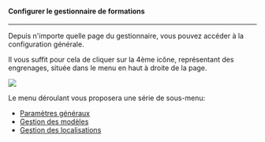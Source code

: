 #### Configurer le gestionnaire de formations
---
Depuis n'importe quelle page du gestionnaire, vous pouvez accéder à la configuration générale. 

Il vous suffit pour cela de cliquer sur la 4ème icône, représentant des engrenages, située dans le menu en haut à droite de la page.

![](images/cursus-fig28.png)

Le menu déroulant vous proposera une série de sous-menu:

*  [Paramètres généraux](widget-formationslisting.md)
*  [Gestion des modèles](models-config.md)
*  [Gestion des localisations](localisations-config.md)


